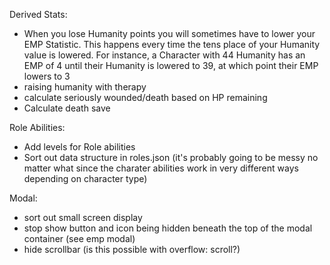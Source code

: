 
Derived Stats: 
- When you lose Humanity points you will sometimes have to lower your EMP Statistic. This happens every time the tens place of your Humanity value is lowered. For instance, a Character with 44 Humanity has an EMP of 4 until their Humanity is lowered to 39, at which point their EMP lowers to 3
- raising humanity with therapy
- calculate seriously wounded/death based on HP remaining
- Calculate death save

Role Abilities:

- Add levels for Role abilities
- Sort out data structure in roles.json (it's probably going to be messy no matter what since the charater abilities work in very different ways depending on character type)

Modal: 
- sort out small screen display
- stop show button and icon being hidden beneath the top of the modal container (see emp modal)
- hide scrollbar (is this possible with overflow: scroll?)

  

